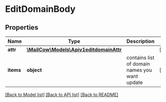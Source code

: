 # EditDomainBody

## Properties
Name | Type | Description | Notes
------------ | ------------- | ------------- | -------------
**attr** | [**\MailCow\Models\Apiv1editdomainAttr**](Apiv1editdomainAttr.md) |  | [optional] 
**items** | **object** | contains list of domain names you want update | [optional] 

[[Back to Model list]](../../README.md#documentation-for-models) [[Back to API list]](../../README.md#documentation-for-api-endpoints) [[Back to README]](../../README.md)

